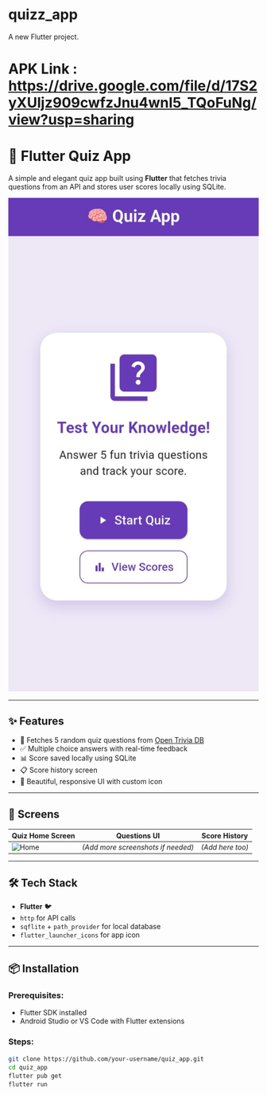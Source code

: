 # quizz_app

A new Flutter project.
# APK Link : https://drive.google.com/file/d/17S2yXUljz909cwfzJnu4wnI5_TQoFuNg/view?usp=sharing
# 🧠 Flutter Quiz App

A simple and elegant quiz app built using **Flutter** that fetches trivia questions from an API and stores user scores locally using SQLite.

![Quiz App Screenshot](assets/screenshot/Home.jpg)

---

## ✨ Features

- 🧾 Fetches 5 random quiz questions from [Open Trivia DB](https://opentdb.com)
- ✅ Multiple choice answers with real-time feedback
- 📊 Score saved locally using SQLite
- 📋 Score history screen
- 🎨 Beautiful, responsive UI with custom icon

---

## 🚀 Screens

| Quiz Home Screen        | Questions UI          | Score History |
|-------------------------|------------------------|----------------|
| ![Home](assets/screenshot.png) | *(Add more screenshots if needed)* | *(Add here too)* |

---

## 🛠 Tech Stack

- **Flutter** 🐦
- `http` for API calls
- `sqflite` + `path_provider` for local database
- `flutter_launcher_icons` for app icon

---

## 📦 Installation

### Prerequisites:
- Flutter SDK installed
- Android Studio or VS Code with Flutter extensions

### Steps:

```bash
git clone https://github.com/your-username/quiz_app.git
cd quiz_app
flutter pub get
flutter run

